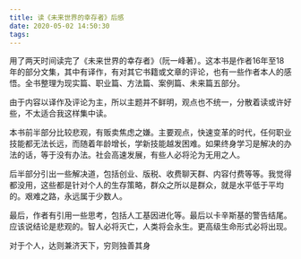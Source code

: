```yaml
---
title: 读《未来世界的幸存者》后感
date: 2020-05-02 14:50:30
tags:
---
```

用了两天时间读完了《未来世界的幸存者》（阮一峰著）。这本书是作者16年至18年的部分文集，其中有译作，有对其它书籍或文章的评论，也有一些作者本人的感悟。全书整理为现实篇、职业篇、方法篇、案例篇、未来篇五部分。

由于内容以译作及评论为主，所以主题并不鲜明，观点也不统一，分散着读或许好些，不太适合我这样集中读。

本书前半部分比较悲观，有贩卖焦虑之嫌。主要观点，快速变革的时代，任何职业技能都无法长远，而随着年龄增长，学新技能越发困难。如果终身学习是解决的办法的话，等于没有办法。社会高速发展，有些人必将沦为无用之人。

后半部分引出一些解决道，包括创业、版税、收费聊天群、内容付费等等。我觉得都没用，这些都是针对个人的生存策略，群众之所以是群众，就是水平低于平均的。艰难之路，永远属于少数人。

最后，作者有引用一些思考，包括人工基因进化等。最后以卡辛斯基的警告结尾。应该说结论是悲观的。智人必将灭亡，人类将会永生。更高级生命形式必将出现。

对于个人，达则兼济天下，穷则独善其身
